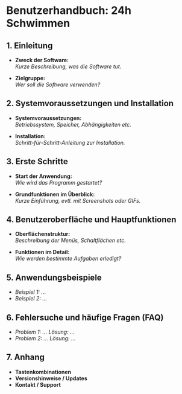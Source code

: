 # Benutzerhandbuch: 24h Schwimmen

## 1. Einleitung
- **Zweck der Software:**  
  *Kurze Beschreibung, was die Software tut.*

- **Zielgruppe:**  
  *Wer soll die Software verwenden?*

## 2. Systemvoraussetzungen und Installation
- **Systemvoraussetzungen:**  
  *Betriebssystem, Speicher, Abhängigkeiten etc.*

- **Installation:**  
  *Schritt-für-Schritt-Anleitung zur Installation.*

## 3. Erste Schritte
- **Start der Anwendung:**  
  *Wie wird das Programm gestartet?*

- **Grundfunktionen im Überblick:**  
  *Kurze Einführung, evtl. mit Screenshots oder GIFs.*

## 4. Benutzeroberfläche und Hauptfunktionen
- **Oberflächenstruktur:**  
  *Beschreibung der Menüs, Schaltflächen etc.*

- **Funktionen im Detail:**  
  *Wie werden bestimmte Aufgaben erledigt?*

## 5. Anwendungsbeispiele
- *Beispiel 1: ...*  
- *Beispiel 2: ...*  

## 6. Fehlersuche und häufige Fragen (FAQ)
- *Problem 1: ... Lösung: ...*  
- *Problem 2: ... Lösung: ...*  

## 7. Anhang
- **Tastenkombinationen**  
- **Versionshinweise / Updates**  
- **Kontakt / Support**

